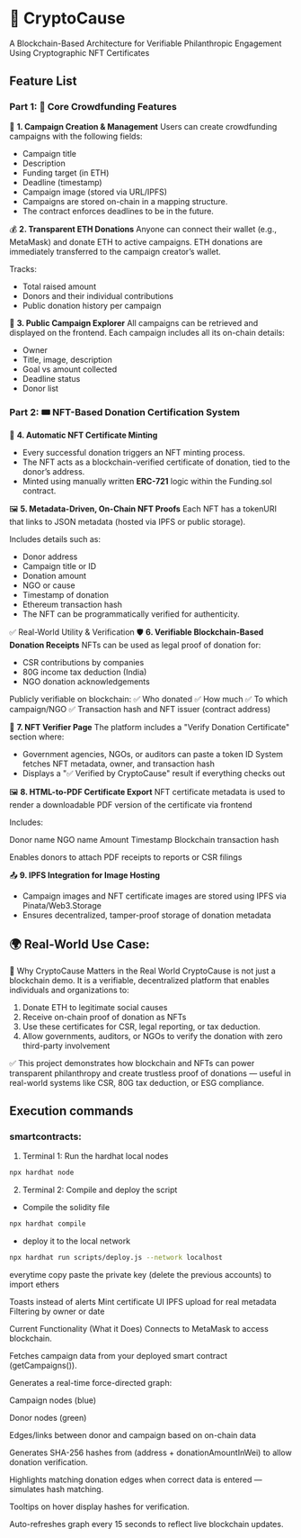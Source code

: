 # 🚀 **CryptoCause**
A Blockchain-Based Architecture for Verifiable Philanthropic Engagement Using Cryptographic NFT Certificates

## Feature List
### Part 1: 🎯 Core Crowdfunding Features
🧩 **1. Campaign Creation & Management**
Users can create crowdfunding campaigns with the following fields:

- Campaign title
- Description
- Funding target (in ETH)
- Deadline (timestamp)
- Campaign image (stored via URL/IPFS)
- Campaigns are stored on-chain in a mapping structure.
- The contract enforces deadlines to be in the future.

💰 **2. Transparent ETH Donations**
Anyone can connect their wallet (e.g., MetaMask) and donate ETH to active campaigns.
ETH donations are immediately transferred to the campaign creator’s wallet.

Tracks:
- Total raised amount
- Donors and their individual contributions
- Public donation history per campaign

📖 **3. Public Campaign Explorer**
All campaigns can be retrieved and displayed on the frontend.
Each campaign includes all its on-chain details:

- Owner
- Title, image, description
- Goal vs amount collected
- Deadline status
- Donor list

### Part 2: 🎟️ NFT-Based Donation Certification System
🧾 **4. Automatic NFT Certificate Minting**
- Every successful donation triggers an NFT minting process.
- The NFT acts as a blockchain-verified certificate of donation, tied to the donor’s address.
- Minted using manually written **ERC-721** logic within the Funding.sol contract.

🖼️ **5. Metadata-Driven, On-Chain NFT Proofs**
Each NFT has a tokenURI that links to JSON metadata (hosted via IPFS or public storage).

Includes details such as:
- Donor address
- Campaign title or ID
- Donation amount
- NGO or cause
- Timestamp of donation
- Ethereum transaction hash
- The NFT can be programmatically verified for authenticity.

✅ Real-World Utility & Verification
🛡️ **6. Verifiable Blockchain-Based Donation Receipts**
NFTs can be used as legal proof of donation for:

- CSR contributions by companies
- 80G income tax deduction (India)
- NGO donation acknowledgements

Publicly verifiable on blockchain:
✅ Who donated
✅ How much
✅ To which campaign/NGO
✅ Transaction hash and NFT issuer (contract address)

📎 **7. NFT Verifier Page**
The platform includes a "Verify Donation Certificate" section where:
- Government agencies, NGOs, or auditors can paste a token ID
System fetches NFT metadata, owner, and transaction hash
- Displays a "✅ Verified by CryptoCause" result if everything checks out



🖼️ **8. HTML-to-PDF Certificate Export**
NFT certificate metadata is used to render a downloadable PDF version of the certificate via frontend

Includes:

Donor name
NGO name
Amount
Timestamp
Blockchain transaction hash

Enables donors to attach PDF receipts to reports or CSR filings

📤 **9. IPFS Integration for Image Hosting**
- Campaign images and NFT certificate images are stored using IPFS via Pinata/Web3.Storage
- Ensures decentralized, tamper-proof storage of donation metadata

## 🌍 Real-World Use Case:
🧾 Why CryptoCause Matters in the Real World
CryptoCause is not just a blockchain demo. It is a verifiable, decentralized platform that enables individuals and organizations to:

1. Donate ETH to legitimate social causes
2. Receive on-chain proof of donation as NFTs
3. Use these certificates for CSR, legal reporting, or tax deduction.
4. Allow governments, auditors, or NGOs to verify the donation with zero third-party involvement

✅ This project demonstrates how blockchain and NFTs can power transparent philanthropy and create trustless proof of donations — useful in real-world systems like CSR, 80G tax deduction, or ESG compliance.

## Execution commands
### **smartcontracts:** 
1. Terminal 1: Run the hardhat local nodes
```bash
npx hardhat node
```
2. Terminal 2: Compile and deploy the script
- Compile the solidity file
```bash
npx hardhat compile
```
- deploy it to the local network
```bash
npx hardhat run scripts/deploy.js --network localhost
```

everytime copy paste the private key (delete the previous accounts) to import ethers


Toasts instead of alerts
Mint certificate UI
IPFS upload for real metadata
Filtering by owner or date

Current Functionality (What it Does)
Connects to MetaMask to access blockchain.

Fetches campaign data from your deployed smart contract (getCampaigns()).

Generates a real-time force-directed graph:

Campaign nodes (blue)

Donor nodes (green)

Edges/links between donor and campaign based on on-chain data

Generates SHA-256 hashes from (address + donationAmountInWei) to allow donation verification.

Highlights matching donation edges when correct data is entered — simulates hash matching.

Tooltips on hover display hashes for verification.

Auto-refreshes graph every 15 seconds to reflect live blockchain updates.